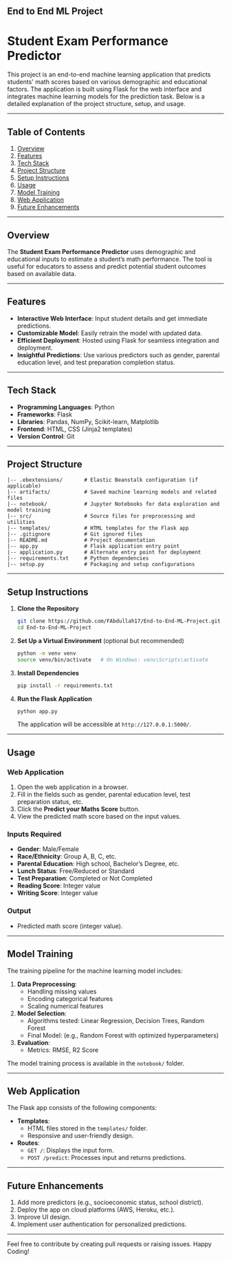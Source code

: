 ## End to End ML Project
# Student Exam Performance Predictor

This project is an end-to-end machine learning application that predicts students' math scores based on various demographic and educational factors. The application is built using Flask for the web interface and integrates machine learning models for the prediction task. Below is a detailed explanation of the project structure, setup, and usage.

---

## Table of Contents
1. [Overview](#overview)
2. [Features](#features)
3. [Tech Stack](#tech-stack)
4. [Project Structure](#project-structure)
5. [Setup Instructions](#setup-instructions)
6. [Usage](#usage)
7. [Model Training](#model-training)
8. [Web Application](#web-application)
9. [Future Enhancements](#future-enhancements)

---

## Overview
The **Student Exam Performance Predictor** uses demographic and educational inputs to estimate a student’s math performance. The tool is useful for educators to assess and predict potential student outcomes based on available data.

---

## Features
- **Interactive Web Interface**: Input student details and get immediate predictions.
- **Customizable Model**: Easily retrain the model with updated data.
- **Efficient Deployment**: Hosted using Flask for seamless integration and deployment.
- **Insightful Predictions**: Use various predictors such as gender, parental education level, and test preparation completion status.

---

## Tech Stack
- **Programming Languages**: Python
- **Frameworks**: Flask
- **Libraries**: Pandas, NumPy, Scikit-learn, Matplotlib
- **Frontend**: HTML, CSS (Jinja2 templates)
- **Version Control**: Git

---

## Project Structure
```
|-- .ebextensions/       # Elastic Beanstalk configuration (if applicable)
|-- artifacts/           # Saved machine learning models and related files
|-- notebook/            # Jupyter Notebooks for data exploration and model training
|-- src/                 # Source files for preprocessing and utilities
|-- templates/           # HTML templates for the Flask app
|-- .gitignore           # Git ignored files
|-- README.md            # Project documentation
|-- app.py               # Flask application entry point
|-- application.py       # Alternate entry point for deployment
|-- requirements.txt     # Python dependencies
|-- setup.py             # Packaging and setup configurations
```

---

## Setup Instructions

1. **Clone the Repository**
   ```bash
   git clone https://github.com/FAbdullah17/End-to-End-ML-Project.git
   cd End-to-End-ML-Project
   ```

2. **Set Up a Virtual Environment** (optional but recommended)
   ```bash
   python -m venv venv
   source venv/bin/activate   # On Windows: venv\Scripts\activate
   ```

3. **Install Dependencies**
   ```bash
   pip install -r requirements.txt
   ```

4. **Run the Flask Application**
   ```bash
   python app.py
   ```

   The application will be accessible at `http://127.0.0.1:5000/`.

---

## Usage

### Web Application
1. Open the web application in a browser.
2. Fill in the fields such as gender, parental education level, test preparation status, etc.
3. Click the **Predict your Maths Score** button.
4. View the predicted math score based on the input values.

### Inputs Required
- **Gender**: Male/Female
- **Race/Ethnicity**: Group A, B, C, etc.
- **Parental Education**: High school, Bachelor’s Degree, etc.
- **Lunch Status**: Free/Reduced or Standard
- **Test Preparation**: Completed or Not Completed
- **Reading Score**: Integer value
- **Writing Score**: Integer value

### Output
- Predicted math score (integer value).

---

## Model Training

The training pipeline for the machine learning model includes:
1. **Data Preprocessing**:
   - Handling missing values
   - Encoding categorical features
   - Scaling numerical features
2. **Model Selection**:
   - Algorithms tested: Linear Regression, Decision Trees, Random Forest
   - Final Model: (e.g., Random Forest with optimized hyperparameters)
3. **Evaluation**:
   - Metrics: RMSE, R2 Score

The model training process is available in the `notebook/` folder.

---

## Web Application

The Flask app consists of the following components:
- **Templates**:
  - HTML files stored in the `templates/` folder.
  - Responsive and user-friendly design.
- **Routes**:
  - `GET /`: Displays the input form.
  - `POST /predict`: Processes input and returns predictions.

---

## Future Enhancements
1. Add more predictors (e.g., socioeconomic status, school district).
2. Deploy the app on cloud platforms (AWS, Heroku, etc.).
3. Improve UI design.
4. Implement user authentication for personalized predictions.

---

Feel free to contribute by creating pull requests or raising issues. Happy Coding!
